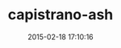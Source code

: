 ---
layout: post
title:  "capistrano-ash"
repo:   "augustash/capistrano-ash"
date:   2015-02-18 17:10:16
gemurl: https://github.com/augustash/capistrano-ash
---